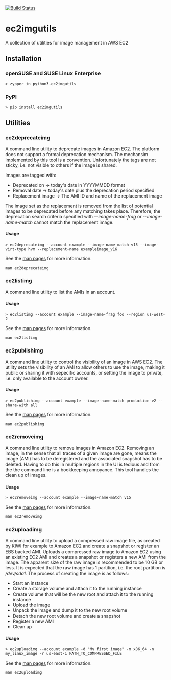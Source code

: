 [![Build Status](https://www.travis-ci.com/SUSE-Enceladus/ec2imgutils.svg?branch=master)](https://www.travis-ci.com/SUSE-Enceladus/ec2imgutils)

ec2imgutils
===========

A collection of utilities for image management in AWS EC2

## Installation

### openSUSE and SUSE Linux Enterprise

```
> zypper in python3-ec2imgutils
```

### PyPI

```
> pip install ec2imgutils
```

## Utilities

### ec2deprecateimg

A command line utility to deprecate images in Amazon EC2. The platform does
not support a formal deprecation mechanism. The mechansim implemented by this
tool is a convention. Unfortunately the tags are not sticky, i.e. not visible
to others if the image is shared.

Images are tagged with:

- Deprecated on -> today's date in YYYYMMDD format
- Removal date -> today's date plus the deprecation period specified
- Replacement image -> The AMI ID and name of the replacement image

The image set as the replacement is removed from the list of potential
images to be deprecated before any matching takes place. Therefore, the
deprecation search criteria specified with _--image-name-frag_ or
_--image-name-match_ cannot match the replacement image.

#### Usage

```
> ec2deprecateimg --account example --image-name-match v15 --image-virt-type hvm --replacement-name exampleimage_v16
```

See the [man pages](man/man1/ec2deprecateimg.1) for more information.

```
man ec2deprecateimg
```

### ec2listimg

A command line utility to list the AMIs in an account.

#### Usage

```
> ec2listimg --account example --image-name-frag foo --region us-west-2
```

See the [man pages](man/man1/ec2listimg.1) for more information.

```
man ec2listimg
```

### ec2publishimg

A command line utility to control the visibility of an image in AWS EC2.
The utility sets the visibility of an AMI to allow others to use the
image, making it public or sharing it with sepecific accounts, or setting
the image to private, i.e. only available to the account owner.

#### Usage

```
> ec2publishimg --account example --image-name-match production-v2 --share-with all
```

See the [man pages](man/man1/ec2publishimg.1) for more information.

```
man ec2publishimg
```

### ec2removeimg

A command line utility to remove images in Amazon EC2. Removing an image,
in the sense that all traces of a given image are gone, means the image
(AMI) has to be deregistered and the associated snapshot has to be deleted.
Having to do this in multiple regions in the UI is tedious and from the
the command line is a bookkeeping annoyance. This tool handles the clean up
of images.

#### Usage

```
> ec2removeimg --account example --image-name-match v15
```

See the [man pages](man/man1/ec2uploadimg.1) for more information.

```
man ec2removeimg
```

### ec2uploadimg

A command line utility to upload a compressed raw image file, as created by
KIWI for example to Amazon EC2 and create a snapshot or register an EBS
backed AMI. Uploads a compressed raw image to Amazon EC2 using an
existing EC2 AMI and creates a snapshot or registers a new AMI from the
image. The apparent size of the raw image is recommended to be 10 GB or
less. It is expected that the raw image has 1 partition, i.e. the root
partition is _/dev/sda1._ The process of creating the image is as
follows:

* Start an instance
* Create a storage volume and attach it to the running instance
* Create volume that will be the new root and attach it to the running 
  instance
* Upload the image
* Unpack the image and dump it to the new root volume
* Detach the new root volume and create a snapshot
* Register a new AMI
* Clean up

#### Usage

```
> ec2uploadimg --account example -d "My first image" -m x86_64 -n my_linux_image -r us-east-1 PATH_TO_COMPRESSED_FILE
```

See the [man pages](man/man1/ec2uploadimg.1) for more information.

```
man ec2uploadimg
```
